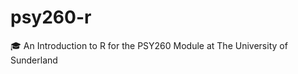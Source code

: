 # psy260-r
:mortar_board: An Introduction to R for the PSY260 Module at The University of Sunderland
